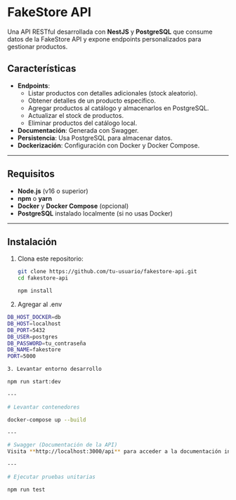 # FakeStore API

Una API RESTful desarrollada con **NestJS** y **PostgreSQL** que consume datos de la FakeStore API y expone endpoints personalizados para gestionar productos.

## Características

- **Endpoints**:
  - Listar productos con detalles adicionales (stock aleatorio).
  - Obtener detalles de un producto específico.
  - Agregar productos al catálogo y almacenarlos en PostgreSQL.
  - Actualizar el stock de productos.
  - Eliminar productos del catálogo local.
- **Documentación**: Generada con Swagger.
- **Persistencia**: Usa PostgreSQL para almacenar datos.
- **Dockerización**: Configuración con Docker y Docker Compose.

---

## Requisitos

- **Node.js** (v16 o superior)
- **npm** o **yarn**
- **Docker** y **Docker Compose** (opcional)
- **PostgreSQL** instalado localmente (si no usas Docker)

---

## Instalación

1. Clona este repositorio:
   ```bash
   git clone https://github.com/tu-usuario/fakestore-api.git
   cd fakestore-api

   npm install

2. Agregar al .env

  ```bash
  DB_HOST_DOCKER=db
  DB_HOST=localhost
  DB_PORT=5432
  DB_USER=postgres
  DB_PASSWORD=tu_contraseña
  DB_NAME=fakestore
  PORT=5000

3. Levantar entorno desarrollo

  npm run start:dev

---

# Levantar contenedores

  docker-compose up --build

---

# Swagger (Documentación de la API)
Visita **http://localhost:3000/api** para acceder a la documentación interactiva generada con Swagger.

---

# Ejecutar pruebas unitarias

  npm run test